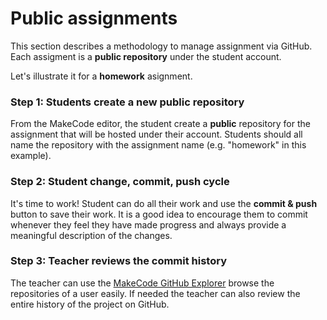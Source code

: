 # Public assignments

This section describes a methodology to manage assignment via GitHub. 
Each assigment is a **public repository** under the student account.

Let's illustrate it for a **homework** asignment.

### Step 1: Students create a new public repository 

From the MakeCode editor, the student create a **public** repository for the assignment that will be hosted under their account. Students should all name the repository with the assignment name (e.g. "homework" in this example).

### Step 2: Student change, commit, push cycle

It's time to work! Student can do all their work and use the **commit & push** button to save their work. It is a good idea to encourage them to commit whenever they feel
they have made progress and always provide a meaningful description of the changes.

### Step 3: Teacher reviews the commit history

The teacher can use the [MakeCode GitHub Explorer](https://makecode.com/github-explorer) browse the repositories of a user easily. If needed the teacher can also review the entire history of the project on GitHub.
